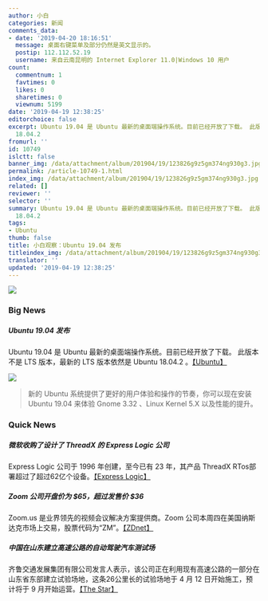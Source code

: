 ```yaml
---
author: 小白
categories: 新闻
comments_data:
- date: '2019-04-20 18:16:51'
  message: 桌面右键菜单及部分仍然是英文显示的。
  postip: 112.112.52.19
  username: 来自云南昆明的 Internet Explorer 11.0|Windows 10 用户
count:
  commentnum: 1
  favtimes: 0
  likes: 0
  sharetimes: 0
  viewnum: 5199
date: '2019-04-19 12:38:25'
editorchoice: false
excerpt: Ubuntu 19.04 是 Ubuntu 最新的桌面端操作系统。目前已经开放了下载。 此版本不是 LTS 版本，最新的 LTS 版本依然是 Ubuntu
  18.04.2
fromurl: ''
id: 10749
islctt: false
banner_img: /data/attachment/album/201904/19/123826g9z5gm374ng930g3.jpg
permalink: /article-10749-1.html
index_img: /data/attachment/album/201904/19/123826g9z5gm374ng930g3.jpg
related: []
reviewer: ''
selector: ''
summary: Ubuntu 19.04 是 Ubuntu 最新的桌面端操作系统。目前已经开放了下载。 此版本不是 LTS 版本，最新的 LTS 版本依然是 Ubuntu
  18.04.2
tags:
- Ubuntu
thumb: false
title: 小白观察：Ubuntu 19.04 发布
titleindex_img: /data/attachment/album/201904/19/123826g9z5gm374ng930g3.jpg
translator: ''
updated: '2019-04-19 12:38:25'
---
```


![](/data/attachment/album/201904/19/123826g9z5gm374ng930g3.jpg)


### Big News


##### Ubuntu 19.04 发布


Ubuntu 19.04 是 Ubuntu 最新的桌面端操作系统。目前已经开放了下载。 此版本不是 LTS 版本，最新的 LTS 版本依然是 Ubuntu 18.04.2 。[【Ubuntu】](https://www.ubuntu.com/)


![](/data/attachment/album/201904/19/123826jwwhua7ggqzgxufz.png)



> 
> 新的 Ubuntu 系统提供了更好的用户体验和操作的节奏，你可以现在安装 Ubuntu 19.04 来体验 Gnome 3.32 、Linux Kernel 5.X 以及性能的提升。
> 
> 
> 


### Quick News


##### 微软收购了设计了 ThreadX 的 Express Logic 公司


Express Logic 公司于 1996 年创建，至今已有 23 年，其产品 ThreadX RTos部署超过了超过62亿个设备。[【Express Logic】](https://rtos.com/expresslogic-joins-microsoft/)


##### Zoom 公司开盘价为 $65，超过发售价 $36


Zoom.us 是业界领先的视频会议解决方案提供商。Zoom 公司本周四在美国纳斯达克市场上交易，股票代码为“ZM”。[【ZDnet】](https://www.zdnet.com/article/zooms-ipo-opens-at-an-eye-popping-65-per-share/)


##### 中国在山东建立高速公路的自动驾驶汽车测试场


齐鲁交通发展集团有限公司发言人表示，该公司正在利用现有高速公路的一部分在山东省东部建立试验场地，这条26公里长的试验场地于 4 月 12 日开始施工，预计将于 9 月开始运营。[【The Star】](https://www.thestar.com.my/tech/tech-news/2019/04/18/china-builds-site-to-test-autonomous-cars-in-highway-conditions/)